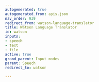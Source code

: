 ```yaml
---
autogenerated: true
autogenerated_from: apis.json
nav_order: 939
redirect_from: watson-language-translator
title: Watson Language Translator
id: watson
inputs:
- speech
- text
- file
active: true
grand_parent: Input modes
parent: Speech
redirect_to: watson

---
```


